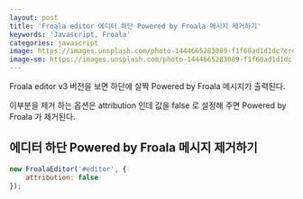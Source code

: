 ```yaml
---
layout: post
title: 'Froala editor 에디터 하단 Powered by Froala 메시지 제거하기'
keywords: 'Javascript, Froala'
categories: javascript
image: https://images.unsplash.com/photo-1444665283089-f1f68ad1d1dc?crop=entropy&cs=tinysrgb&fit=crop&fm=jpg&h=1200&ixid=eyJhcHBfaWQiOjF9&ixlib=rb-1.2.1&q=80&w=2000
image-sm: https://images.unsplash.com/photo-1444665283089-f1f68ad1d1dc?crop=entropy&cs=tinysrgb&fit=crop&fm=jpg&h=1200&ixid=eyJhcHBfaWQiOjF9&ixlib=rb-1.2.1&q=80&w=2000
---
```


Froala editor v3 버전을 보면 하단에 살짝 Powered by Froala 메시지가 출력된다.

이부분을 제거 하는 옵션은 attribution 인데 값을 false 로 설정해 주면 Powered by Froala 가 제거된다.

## 에디터 하단 Powered by Froala 메시지 제거하기

```js
new FroalaEditor('#editor', {
    attribution: false
});
```

<ins class="adsbygoogle"
     style="display:block; text-align:center;"
     data-ad-layout="in-article"
     data-ad-format="fluid"
     data-ad-client="ca-pub-7073298118440059"
     data-ad-slot="8400970402"></ins>

<script>
     (adsbygoogle = window.adsbygoogle || []).push({});
</script>
